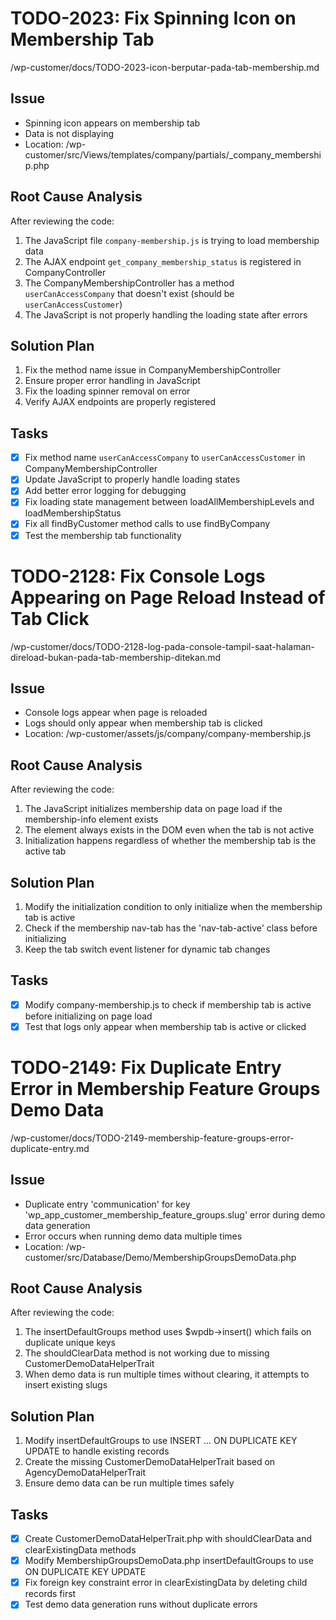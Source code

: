 # TODO-2023: Fix Spinning Icon on Membership Tab

/wp-customer/docs/TODO-2023-icon-berputar-pada-tab-membership.md

## Issue
- Spinning icon appears on membership tab
- Data is not displaying
- Location: /wp-customer/src/Views/templates/company/partials/_company_membership.php

## Root Cause Analysis
After reviewing the code:
1. The JavaScript file `company-membership.js` is trying to load membership data
2. The AJAX endpoint `get_company_membership_status` is registered in CompanyController
3. The CompanyMembershipController has a method `userCanAccessCompany` that doesn't exist (should be `userCanAccessCustomer`)
4. The JavaScript is not properly handling the loading state after errors

## Solution Plan
1. Fix the method name issue in CompanyMembershipController
2. Ensure proper error handling in JavaScript
3. Fix the loading spinner removal on error
4. Verify AJAX endpoints are properly registered

## Tasks
- [x] Fix method name `userCanAccessCompany` to `userCanAccessCustomer` in CompanyMembershipController
- [x] Update JavaScript to properly handle loading states
- [x] Add better error logging for debugging
- [x] Fix loading state management between loadAllMembershipLevels and loadMembershipStatus
- [x] Fix all findByCustomer method calls to use findByCompany
- [x] Test the membership tab functionality

# TODO-2128: Fix Console Logs Appearing on Page Reload Instead of Tab Click

/wp-customer/docs/TODO-2128-log-pada-console-tampil-saat-halaman-direload-bukan-pada-tab-membership-ditekan.md

## Issue
- Console logs appear when page is reloaded
- Logs should only appear when membership tab is clicked
- Location: /wp-customer/assets/js/company/company-membership.js

## Root Cause Analysis
After reviewing the code:
1. The JavaScript initializes membership data on page load if the membership-info element exists
2. The element always exists in the DOM even when the tab is not active
3. Initialization happens regardless of whether the membership tab is the active tab

## Solution Plan
1. Modify the initialization condition to only initialize when the membership tab is active
2. Check if the membership nav-tab has the 'nav-tab-active' class before initializing
3. Keep the tab switch event listener for dynamic tab changes

## Tasks
- [x] Modify company-membership.js to check if membership tab is active before initializing on page load
- [x] Test that logs only appear when membership tab is active or clicked

# TODO-2149: Fix Duplicate Entry Error in Membership Feature Groups Demo Data

/wp-customer/docs/TODO-2149-membership-feature-groups-error-duplicate-entry.md

## Issue
- Duplicate entry 'communication' for key 'wp_app_customer_membership_feature_groups.slug' error during demo data generation
- Error occurs when running demo data multiple times
- Location: /wp-customer/src/Database/Demo/MembershipGroupsDemoData.php

## Root Cause Analysis
After reviewing the code:
1. The insertDefaultGroups method uses $wpdb->insert() which fails on duplicate unique keys
2. The shouldClearData method is not working due to missing CustomerDemoDataHelperTrait
3. When demo data is run multiple times without clearing, it attempts to insert existing slugs

## Solution Plan
1. Modify insertDefaultGroups to use INSERT ... ON DUPLICATE KEY UPDATE to handle existing records
2. Create the missing CustomerDemoDataHelperTrait based on AgencyDemoDataHelperTrait
3. Ensure demo data can be run multiple times safely

## Tasks
- [x] Create CustomerDemoDataHelperTrait.php with shouldClearData and clearExistingData methods
- [x] Modify MembershipGroupsDemoData.php insertDefaultGroups to use ON DUPLICATE KEY UPDATE
- [x] Fix foreign key constraint error in clearExistingData by deleting child records first
- [x] Test demo data generation runs without duplicate errors
